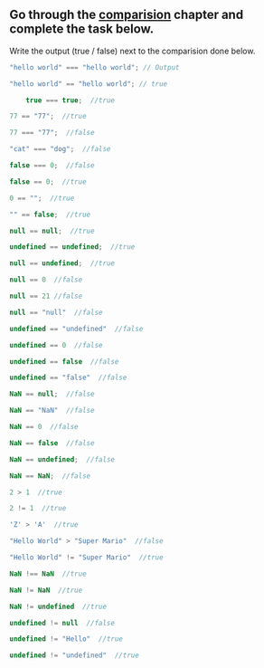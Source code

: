 ## Go through the [comparision](http://javascript.info/comparison) chapter and complete the task below.

Write the output (true / false) next to the comparision done below.
```js
"hello world" === "hello world"; // Output

"hello world" == "hello world"; // true

    true === true;  //true

77 == "77";  //true

77 === "77";  //false

"cat" === "dog";  //false

false === 0;  //false

false == 0;  //true

0 == "";  //true

"" == false;  //true

null == null;  //true

undefined == undefined;  //true

null == undefined;  //true

null == 0  //false

null == 21 //false

null == "null"  //false

undefined == "undefined"  //false

undefined == 0  //false

undefined == false  //false

undefined == "false"  //false

NaN == null;  //false

NaN == "NaN"  //false

NaN == 0  //false

NaN == false  //false

NaN == undefined;  //false

NaN == NaN;  //false

2 > 1  //true

2 != 1  //true

'Z' > 'A'  //true

"Hello World" > "Super Mario"  //false

"Hello World" != "Super Mario"  //true

NaN !== NaN  //true

NaN != NaN  //true

NaN != undefined  //true

undefined != null  //false

undefined != "Hello"  //true

undefined != "undefined"  //true

```